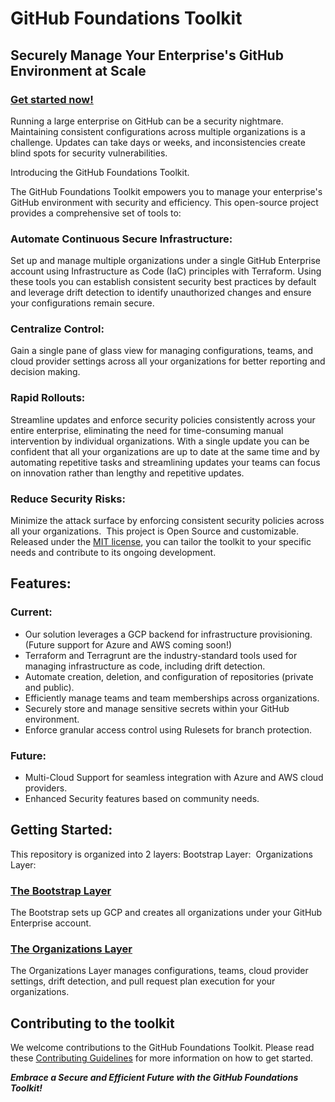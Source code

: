 # GitHub Foundations Toolkit

## Securely Manage Your Enterprise's GitHub Environment at Scale 

### [Get started now!](./README.md#getting-started)

Running a large enterprise on GitHub can be a security nightmare. Maintaining consistent configurations across multiple organizations is a challenge. Updates can take days or weeks, and inconsistencies create blind spots for security vulnerabilities.

Introducing the GitHub Foundations Toolkit.

The GitHub Foundations Toolkit empowers you to manage your enterprise's GitHub environment with security and efficiency. This open-source project provides a comprehensive set of tools to:

### Automate Continuous Secure Infrastructure:
Set up and manage multiple organizations under a single GitHub Enterprise account using Infrastructure as Code (IaC) principles with Terraform. Using these tools you can establish consistent security best practices by default and leverage drift detection to identify unauthorized changes and ensure your configurations remain secure. 
### Centralize Control:
Gain a single pane of glass view for managing configurations, teams, and cloud provider settings across all your organizations for better reporting and decision making. 
### Rapid Rollouts:
Streamline updates and enforce security policies consistently across your entire enterprise, eliminating the need for time-consuming manual intervention by individual organizations. With a single update you can be confident that all your organizations are up to date at the same time and by automating repetitive tasks and streamlining updates your teams can focus on innovation rather than lengthy and repetitive updates. 
### Reduce Security Risks:
Minimize the attack surface by enforcing consistent security policies across all your organizations. 
This project is Open Source and customizable. Released under the [MIT license](./LICENSE.md), you can tailor the toolkit to your specific needs and contribute to its ongoing development. 
## Features:

### Current:
- Our solution leverages a GCP backend for infrastructure provisioning. (Future support for Azure and AWS coming soon!) 
- Terraform and Terragrunt are the industry-standard tools used for managing infrastructure as code, including drift detection. 
- Automate creation, deletion, and configuration of repositories (private and public). 
- Efficiently manage teams and team memberships across organizations. 
- Securely store and manage sensitive secrets within your GitHub environment. 
- Enforce granular access control using Rulesets for branch protection. 
### Future:
- Multi-Cloud Support for seamless integration with Azure and AWS cloud providers. 
- Enhanced Security features based on community needs. 

## Getting Started:
This repository is organized into 2 layers:
Bootstrap Layer:  Organizations Layer:
### [The Bootstrap Layer](./bootstrap/README.md)

The Bootstrap sets up GCP and creates all organizations under your GitHub Enterprise account.

### [The Organizations Layer](./organizations/README.md)

The Organizations Layer manages configurations, teams, cloud provider settings, drift detection, and pull request plan execution for your organizations.

## Contributing to the toolkit

We welcome contributions to the GitHub Foundations Toolkit. Please read these [Contributing Guidelines](./CONTRIBUTING.md) for more information on how to get started.

**_Embrace a Secure and Efficient Future with the GitHub Foundations Toolkit!_**

